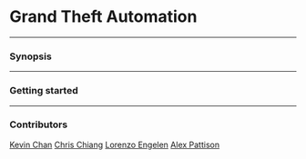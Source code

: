 # Grand Theft Automation
---

### Synopsis
---

### Getting started
---

### Contributors
[Kevin Chan](https://github.com/kevindchan)
[Chris Chiang](https://github.com/cchrispy)
[Lorenzo Engelen](https://github.com/lorenzoengelen)
[Alex Pattison](https://github.com/AlexPattison)